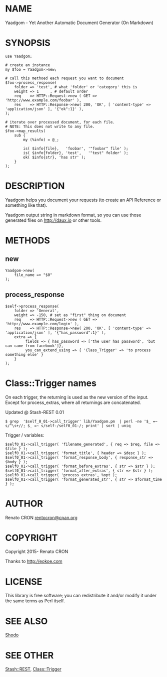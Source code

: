 # NAME

Yaadgom - Yet Another Automatic Document Generator (On Markdown)

# SYNOPSIS

    use Yaadgom;

    # create an instance
    my $foo = Yaadgom->new;

    # call this methoed each request you want to document
    $foo->process_response(
        folder => 'test', # what 'folder' or 'category' this is
        weight => 1     , # default order
        req    => HTTP::Request->new ( GET => 'http://www.example.com/foobar' ),
        res    => HTTP::Response->new( 200, 'OK', [ 'content-type' => 'application/json' ], '{"ok":1}' ),
    );

    # iterate over processed document, for each file.
    # NOTE: This does not write to any file.
    $foo->map_results(
        sub {
            my (%info) = @_;

            is( $info{file},   'foobar', '"foobar" file' );
            is( $info{folder}, 'test',   '"test" folder' );
            ok( $info{str}, 'has str' );
        }
    );

# DESCRIPTION

Yaadgom helps you document your requests (to create an API Reference or something like that).

Yaadgom output string in markdown format, so you can use those generated files on http://daux.io or other tools.

# METHODS

## new

    Yaadgom->new(
        file_name => "$0"
    );

## process\_response

    $self->process_response(
        folder => 'General',
        weight => -150, # set as "first" thing on document
        req    => HTTP::Request->new ( GET => 'http://www.example.com/login' ),
        res    => HTTP::Response->new( 200, 'OK', [ 'content-type' => 'application/json' ], '{"has_password":1}' ),
        extra => {
             fields => { has_password => ['the user has password', 'but can came from facebook']},
             you_can_extend_using => { 'Class_Trigger' => 'to process something else' }
        }
    );

# Class::Trigger names

On each trigger, the returning is used as the new version of the input. Except for process\_extras, where all returnings are concatenated.

Updated @ Stash-REST 0.01

    $ grep  '$self_0_01->call_trigger' lib/Yaadgom.pm  | perl -ne '$_ =~ s/^\s+//; $_ =~ s/self-/self0_01-/; print' | sort | uniq

Trigger / variables:

    $self0_01->call_trigger( 'filename_generated', { req => $req, file => $file } );
    $self0_01->call_trigger( 'format_title', { header => $desc } );
    $self0_01->call_trigger( 'format_response_body', { response_str => $body } );
    $self0_01->call_trigger( 'format_before_extras', { str => $str } );
    $self0_01->call_trigger( 'format_after_extras', { str => $str } );
    $self0_01->call_trigger( 'process_extras', %opt );
    $self0_01->call_trigger( 'format_generated_str', { str => $format_time } );

# AUTHOR

Renato CRON <rentocron@cpan.org>

# COPYRIGHT

Copyright 2015- Renato CRON

Thanks to http://eokoe.com

# LICENSE

This library is free software; you can redistribute it and/or modify
it under the same terms as Perl itself.

# SEE ALSO

[Shodo](https://metacpan.org/pod/Shodo)

# SEE OTHER

[Stash::REST](https://metacpan.org/pod/Stash::REST), [Class::Trigger](https://metacpan.org/pod/Class::Trigger)
